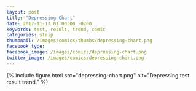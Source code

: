 ```yaml
---
layout: post
title: "Depressing Chart"
date: 2017-11-13 01:00:00 -0700
keywords: test, result, trend, comic
categories: strip
thumbnail: /images/comics/thumbs/depressing-chart.png
facebook_type: 
facebook_image: /images/comics/depressing-chart.png
twitter_image: /images/comics/depressing-chart.png
---
```


{% include figure.html src="depressing-chart.png" alt="Depressing test result trend." %}
